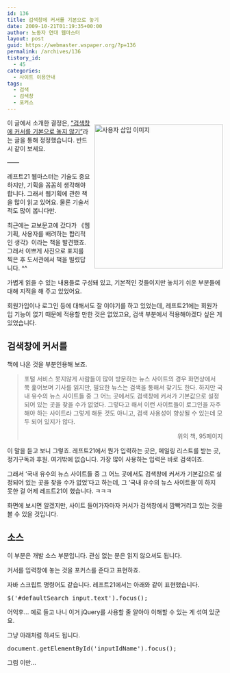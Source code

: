 ```yaml
---
id: 136
title: 검색창에 커서를 기본으로 놓기
date: 2009-10-21T01:19:35+00:00
author: 노동자 연대 웹마스터
layout: post
guid: https://webmaster.wspaper.org/?p=136
permalink: /archives/136
tistory_id:
  - 45
categories:
  - 사이트 이용안내
tags:
  - 검색
  - 검색창
  - 포커스
---
```

<p style="clear: both; float: right; ">
  <img src="https://webmaster.wspaper.org/wp-content/uploads/1/cfile30.uf.192A1C474D0847230294A0.jpg" class="aligncenter" width="300" height="337" alt="사용자 삽입 이미지" filename="091010-0009.jpg" filemime="image/jpeg" style="margin-left:10px;" />
</p>

이 글에서 소개한 결정은, <a href="https://webmaster.wspaper.org/entry/%EA%B2%80%EC%83%89%EC%B0%BD%EC%9D%84-%EC%BB%A4%EC%84%9C%EC%97%90-%EA%B8%B0%EB%B3%B8%EC%9C%BC%EB%A1%9C-%EB%86%93%EC%A7%80-%EC%95%8A%EA%B8%B0" target="_blank" class="tx-link">“검색창에 커서를 기본으로 놓지 않기”</a>라는 글을 통해 정정했습니다. 반드시 같이 보세요.

——

레프트21 웹마스터는 기술도 중요하지만, 기획을 꼼꼼히 생각해야 합니다. 그래서 웹기획에 관한 책을 많이 읽고 있어요. 물론 기술서적도 많이 봅니다만.

최근에는 교보문고에 갔다가 《웹기획, 사용자를 배려하는 합리적인 생각》이라는 책을 발견했죠. 그래서 이쁘게 사진으로 표지를 찍은 후 도서관에서 책을 빌렸답니다. ^^

가볍게 읽을 수 있는 내용들로 구성돼 있고, 기본적인 것들이지만 놓치기 쉬운 부분들에 대해 지적을 해 주고 있었어요.

회원가입이나 로그인 등에 대해서도 잘 이야기를 하고 있었는데, 레프트21에는 회원가입 기능이 없기 때문에 적용할 만한 것은 없었고요, 검색 부분에서 적용해야겠다 싶은 게 있었습니다.

## 검색창에 커서를

책에 나온 것을 부분인용해 보죠.</p> 

<blockquote class="tx-quote-tistory">
  <p>
    포털 서비스 못지않게 사람들이 많이 방문하는 뉴스 사이트의 경우 화면상에서 쭉 훑어보며 기사를 읽지만, 필요한 뉴스는 검색을 통해서 찾기도 한다. 하지만 국내 유수의 뉴스 사이트들 중 그 어느 곳에서도 검색창에 커서가 기본값으로 설정되어 있는 곳을 찾을 수가 없었다. 그렇다고 해서 이런 사이트들이 로그인을 자주 해야 하는 사이트라 그렇게 해둔 것도 아니고, 검색 사용성이 향상될 수 있는데 모두 되어 있지가 않다.
  </p>
  
  <p style="text-align: right; ">
    위의 책, 95페이지
  </p>
</blockquote>

이&nbsp;말을 듣고 보니 그렇죠. 레프트21에서 뭔가 입력하는 곳은, 메일링 리스트를 받는 곳, 정기구독과 후원. 여기밖에 없습니다. 가장 많이 사용하는 입력은 바로 검색이죠.

그래서 ‘국내 유수의 뉴스 사이트들 중 그 어느 곳에서도 검색창에 커서가 기본값으로 설정되어 있는 곳을 찾을 수가 없었’다고 하는데, 그 ‘국내 유수의 뉴스 사이트들’이 하지 못한 걸 어제 레프트21이 했습니다. ㅋㅋㅋ

화면에 보시면 알겠지만, 사이트 들어가자마자 커서가 검색창에서 깜빡거리고 있는 것을 볼 수 있을 것입니다.

## 소스

이 부분은 개발 소스 부분입니다. 관심 없는 분은 읽지 않으셔도 됩니다.

커서를 입력창에 놓는 것을 포커스를 준다고 표현하죠.

자바 스크립트 명령어도 같습니다. 레프트21에서는 아래와 같이 표현했습니다.

<pre title="code" class="brush: xhtml;">$('#defaultSearch input.text').focus();</pre>

어익후&#8230; 예로 들고 나니 이거 jQuery를 사용할 줄 알아야 이해할 수 있는 게 섞여 있군요.

그냥 아래처럼 하셔도 됩니다.

<pre title="code" class="brush: xhtml;">document.getElementById('inputIdName').focus();</pre>

그럼 이만&#8230;